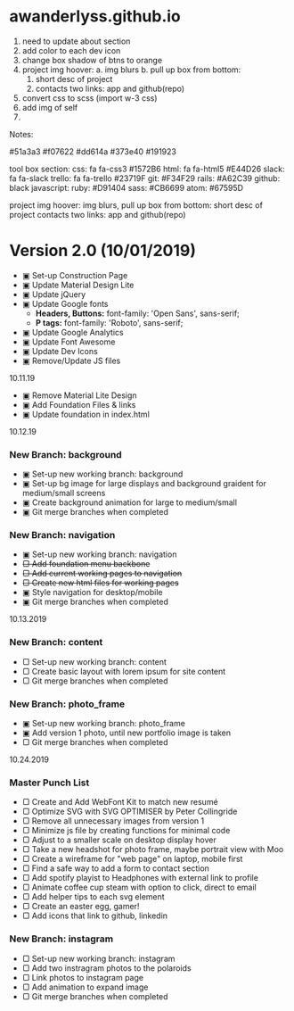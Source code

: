 # awanderlyss.github.io

1. need to update about section
2. add color to each dev icon
3. change box shadow of btns to orange
4. project img hoover:
    a. img blurs
    b. pull up box from bottom:
      1. short desc of project
      2. contacts two links: app and github(repo)
5. convert css to scss (import w-3 css)
6. add img of self
7.


Notes:

#51a3a3
#f07622
#dd614a
#373e40
#191923


tool box section:
  css:        fa fa-css3   #1572B6
  html:       fa fa-html5  #E44D26
  slack:      fa fa-slack
  trello:     fa fa-trello #23719F
  git:                     #F34F29
  rails:                   #A62C39
  github:                  black
  javascript:
  ruby:                    #D91404
  sass:                    #CB6699
  atom:                    #67595D


  project img hoover:
    img blurs,
    pull up box from bottom:
      short desc of project
      contacts two links: app and github(repo)


<h1> Version 2.0 (10/01/2019) </h1>

<ul>
  <li>&#9635; Set-up Construction Page</li>
  <li>&#9635; Update Material Design Lite</li>
  <li>&#9635; Update jQuery </li>
  <li>
    &#9635; Update Google fonts
    <ul>
      <li><strong>Headers, Buttons:</strong> font-family: 'Open Sans', sans-serif;</li>
      <li><strong>P tags:</strong> font-family: 'Roboto', sans-serif;</li>
    </ul>
  </li>
  <li>&#9635; Update Google Analytics </li>
  <li>&#9635; Update Font Awesome </li>
  <li>&#9635; Update Dev Icons </li>
  <li>&#9635; Remove/Update JS files </li>
</ul>

10.11.19
<ul>
  <li>&#9635; Remove Material Lite Design</li>
  <li>&#9635; Add Foundation Files & links</li>
  <li>&#9635; Update foundation in index.html</li>
</ul>

10.12.19
<h3>New Branch: <strong>background</strong></h3>
<ul>
  <li>&#9635; Set-up new working branch: background</li>
  <li>&#9635; Set-up bg image for large displays and background graident for medium/small screens</li>
  <li>&#9635; Create background animation for large to medium/small</li>
  <li>&#9635; Git merge branches when completed</li>
</ul>

<h3>New Branch: <strong>navigation</strong></h3>
<ul>
  <li>&#9635; Set-up new working branch: navigation</li>
  <li><s>&#9634; Add foundation menu backbone</s></li>
  <li><s>&#9634; Add current working pages to navigation</s></li>
  <li><s>&#9634; Create new html files for working pages</s></li>
  <li>&#9635; Style navigation for desktop/mobile</li>
  <li>&#9635; Git merge branches when completed</li>
</ul>

10.13.2019
<h3>New Branch: <strong>content</strong></h3>
<ul>
  <li>&#9634; Set-up new working branch: content</li>
  <li>&#9634; Create basic layout with lorem ipsum for site content</li>
  <li>&#9634; Git merge branches when completed</li>
</ul>

<h3>New Branch: <strong>photo_frame</strong></h3>
<ul>
  <li>&#9635; Set-up new working branch: photo_frame</li>
  <li>&#9635; Add version 1 photo, until new portfolio image is taken</li>
  <li>&#9634; Git merge branches when completed</li>
</ul>

10.24.2019
<h3>Master Punch List</h3>
<ul>
  <li>&#9634; Create and Add WebFont Kit to match new resumé</li>
  <li>&#9634; Optimize SVG with SVG OPTIMISER by Peter Collingride</li>
  <li>&#9634; Remove all unnecessary images from version 1</li>
  <li>&#9634; Minimize js file by creating functions for minimal code</li>
  <li>&#9634; Adjust to a smaller scale on desktop display hover</li>
  <li>&#9634; Take a new headshot for photo frame, maybe portrait view with Moo</li>
  <li>&#9634; Create a wireframe for "web page" on laptop, mobile first</li>
  <li>&#9634; Find a safe way to add a form to contact section</li>
  <li>&#9634; Add spotify playist to Headphones with external link to profile</li>
  <li>&#9634; Animate coffee cup steam with option to click, direct to email</li>
  <li>&#9634; Add helper tips to each svg element</li>
  <li>&#9634; Create an easter egg, gamer!</li>
  <li>&#9634; Add icons that link to github, linkedin</li>
</ul>

<h3>New Branch: <strong>instagram</strong></h3>
<ul>
  <li>&#9634; Set-up new working branch: instagram</li>
  <li>&#9634; Add two instragram photos to the polaroids</li>
  <li>&#9634; Link photos to instagram page</li>
  <li>&#9634; Add animation to expand image</li>
  <li>&#9634; Git merge branches when completed</li>
</ul>


<!-- README.md copy paste components -->
<!-- <ul>
  <li>&#9634; </li>
</ul> -->
